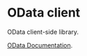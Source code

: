 OData client
============

OData client-side library.

[OData Documentation](http://www.odata.org/documentation/).
